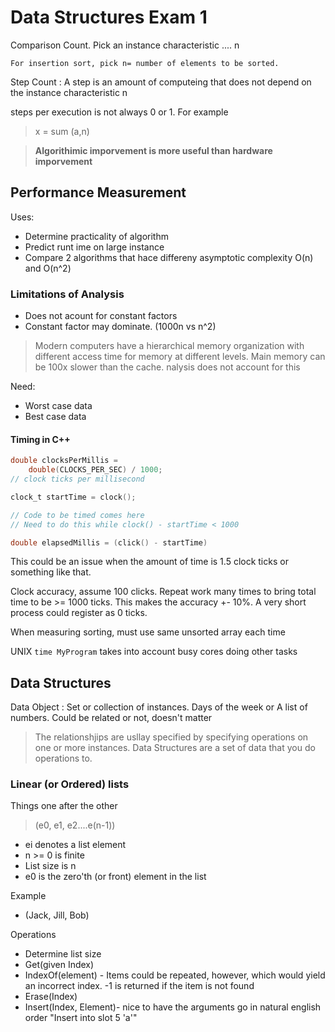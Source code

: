 # Data Structures Exam 1

Comparison Count. Pick an instance characteristic .... n

    For insertion sort, pick n= number of elements to be sorted.

Step Count
  : A step is an amount of computeing that does not depend on the instance
    characteristic n

steps per execution is not always 0 or 1. For example

> x = sum (a,n)


> **Algorithimic imporvement is more useful than hardware imporvement**


## Performance Measurement

Uses:
 * Determine practicality of algorithm
 * Predict runt ime on large instance
 * Compare 2 algorithms that hace differeny asymptotic complexity
    O(n) and O(n^2)

### Limitations of Analysis

 * Does not acount for constant factors
 * Constant factor may dominate. (1000n vs n^2)

> Modern computers have a hierarchical memory organization with different
> access time for memory at different levels. Main memory can be 100x slower
> than the cache. nalysis does not account for this

Need:

 * Worst case data
 * Best case data

#### Timing in C++

~~~c
double clocksPerMillis =
    double(CLOCKS_PER_SEC) / 1000;
// clock ticks per millisecond

clock_t startTime = clock();

// Code to be timed comes here
// Need to do this while clock() - startTime < 1000

double elapsedMillis = (click() - startTime)
~~~

This could be an issue when the amount of time is 1.5 clock ticks or something
like that.

Clock accuracy, assume 100 clicks. Repeat work many times to bring total time
to be >= 1000 ticks. This makes the accuracy +- 10%. A very short process could
register as 0 ticks.

When measuring sorting, must use same unsorted array each time

UNIX `time MyProgram` takes into account busy cores doing other tasks


## Data Structures

Data Object
  : Set or collection of instances. Days of the week or A list of numbers.
    Could be related or not, doesn't matter

> The relationshjips are usllay specified by specifying operations on one or
> more instances. Data Structures are a set of data that you do operations to.

### Linear (or Ordered) lists

Things one after the other

> (e0, e1, e2....e(n-1))

 * ei denotes a list element
 * n >= 0 is finite
 * List size is n
 * e0 is the zero'th (or front) element in the list

Example
 * (Jack, Jill, Bob)

Operations

 * Determine list size
 * Get(given Index)
 * IndexOf(element) - Items could be repeated, however, which would yield an
     incorrect index. -1 is returned if the item is not found
 * Erase(Index)
 * Insert(Index, Element)- nice to have the arguments go in natural english
     order "Insert into slot 5 'a'"

